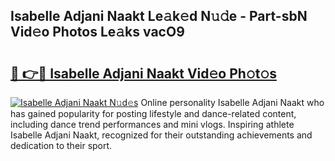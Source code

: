 ## Isabelle Adjani Naakt Le𝚊k𝚎d N𝚞𝚍e - Part-sbN Vid𝚎o Photos Le𝚊ks vacO9

# <h2><a href="http://fb672j.evod.top/?m=Isabelle+Adjani+Naakt">🔗 👉🔴 Isabelle Adjani Naakt Vid𝚎o Ph𝚘t𝚘s</a></h2>

[![Isabelle Adjani Naakt N𝚞d𝚎s](https://i.imgur.com/8V9OHl7.gif)](http://fb672j.evod.top/?m=Isabelle+Adjani+Naakt)
Online personality Isabelle Adjani Naakt who has gained popularity for posting lifestyle and dance-related content, including dance trend performances and mini vlogs. Inspiring athlete Isabelle Adjani Naakt, recognized for their outstanding achievements and dedication to their sport. 
